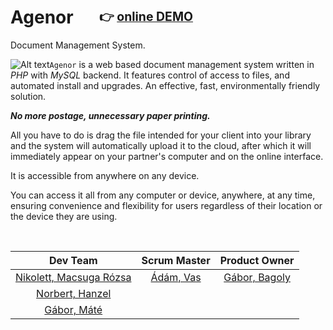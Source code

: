 # **Agenor** &emsp; <sup><sub> :point_right: </sub></sup> <sup><sub>[online DEMO](https://nohaweb.com/Agenor/)</sub></sup>
Document Management System.


![Alt text](https://encrypted-tbn1.gstatic.com/images?q=tbn:ANd9GcR43sHy4Xj3azp4riWI3iQvBxLkmtgbB3T0nIHAcfhzi7xvcLbw)`Agenor` is a web based document management system written in *PHP* with *MySQL* backend. It features control of access to files, and automated install and upgrades. An effective, fast, environmentally friendly solution. 

***No more postage, unnecessary paper printing.***

All you have to do is drag the file intended for your client into your library and the system will automatically upload it to the cloud, after which it will immediately appear on your partner's computer and on the online interface.<br />

It is accessible from anywhere on any device.

You can access it all from any computer or device, anywhere, at any time, ensuring convenience and flexibility for users regardless of their location or the device they are using.

<!-- This is commented out. 
## Dev Team:
Nikolett, Macsuga Rózsa
Norbert, Hanzel
Gábor, Máté

## Senior
Ádám, Vas

## Product Owner
* [Bagoly Gábor](https://github.com/OOHQ3E)
-->
<br />

| Dev Team | Scrum Master | Product Owner |
|:--------:|:-----------:|:----------:|
|[Nikolett, Macsuga Rózsa](https://github.com/rozsanikolett)|[Ádám, Vas](https://github.com/vasadam1)|[Gábor, Bagoly](https://github.com/OOHQ3E)|
|[Norbert, Hanzel](https://github.com/NoHaWeb)|||
|[Gábor, Máté](https://github.com/mategabor94)|||
